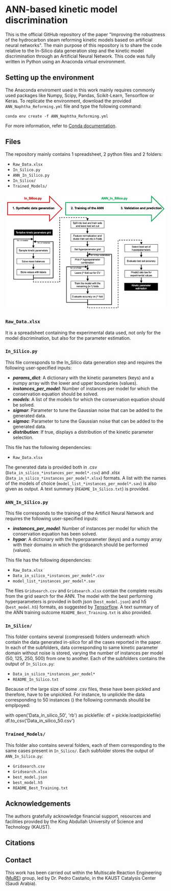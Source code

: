 # ANN-based kinetic model discrimination 
This is the official GitHub repository of the paper "Improving the robustness of the hydrocarbon steam reforming kinetic models based on artificial neural networks". The main purpose of this repository is to share the code relative to the In-Silico data generation step and the kinetic model discrimination through an Artificial Neural Network. This code was fully written in Python using an Anaconda virtual environment.

## Setting up the environment
The Anaconda enviroment used in this work mainly requires commonly used packages like Numpy, Scipy, Pandas, Scikit-Learn, Tensorflow or Keras. To replicate the environment, download the provided ```ANN_Naphtha_Reforming.yml``` file and type the following command:
```
conda env create -f ANN_Naphtha_Reforming.yml
```
For more information, refer to [Conda documentation](https://conda.io/projects/conda/en/latest/user-guide/tasks/manage-environments.html#creating-an-environment-from-an-environment-yml-file).

## Files
The repository mainly contains 1 spreadsheet, 2 python files and 2 folders:
- ```Raw_Data.xlsx```
- ```In_Silico.py```
- ```ANN_In_Silico.py```
- ```In_Silico/```
- ```Trained_Models/```

![Workflow](/images/Workflow.jpeg)

### ```Raw_Data.xlsx```
It is a spreadsheet containing the experimental data used, not only for the model discrimination, but also for the parameter estimation.

### ```In_Silico.py```
This file corresponds to the In_Silico data generation step and requires the following user-specified inputs:
- ***params_dict***: A dictionary with the kinetic parameters (keys) and a numpy array with the lower and upper boundaries (values).
- ***instances_per_model***: Number of instances per model for which the conservation equation should be solved.
- ***models***: A list of the models for which the conservation equation should be solved.
- ***sigmar***: Parameter to tune the Gaussian noise that can be added to the generated data.
- ***sigmac***: Parameter to tune the Gaussian noise that can be added to the generated data.
- ***distribution***: If true, displays a distribution of the kinetic parameter selection.

This file has the following dependencies:
- ```Raw_Data.xlsx```

The generated data is provided both in .csv (```Data_in_silico_*instances_per_model*.csv```) and .xlsx (```Data_in_silico_*instances_per_model*.xlsx```) formats. A list with the names of the models of choice (```model_list_*instances_per_model*.sav```) is also given as output. A text summary (```README_In_Silico.txt```) is provided.

### ```ANN_In_Silico.py```
This file corresponds to the training of the Artificil Neural Network and requires the following user-specified inputs:
- ***instances_per_model***: Number of instances per model for which the conservation equation has been solved.
- ***hypar***: A dictionary with the hyperparameter (keys) and a numpy array with their domains in which the gridsearch should be performed (values).

This file has the following dependencies:
- ```Raw_Data.xlsx```
- ```Data_in_silico_*instances_per_model*.csv```
- ```model_list_*instances_per_model*.sav```

The files ```Gridsearch.csv``` and ```Gridsearch.xlsx``` contain the complete results from the grid search for the ANN. The model with the best performing hyperparameters is provided in both json (```best_model.json```) and h5 (```best_model.h5```) formats, as suggested by [Tensorflow](https://www.tensorflow.org/guide/keras/save_and_serialize). A text summary of the ANN training outcome ```README_Best_Training.txt``` is also provided.

### ```In_Silico/```
This folder contains several (compressed) folders underneath which contain the data generated in-silico for all the cases reported in the paper. In each of the subfolders, data corresponding to same kinetic parameter domain without noise is stored, varying the number of instances per model (50, 125, 250, 500) from one to another. Each of the subfolders contains the output of ```In_Silico.py```:
- ```Data_in_silico_*instances_per_model*```
- ```README_In_Silico.txt```

Because of the large size of some .csv files, these have been pickled and therefore, have to be unpickled. For instance, to unplickle the data corresponding to 50 instances () the following commands shoulld be emplpoyed:

with open('Data_in_silico_50', 'rb') as picklefile:
    df = pickle.load(picklefile)
    df.to_csv('Data_in_silico_50.csv')

### ```Trained_Models/```
This folder also contains several folders, each of them corresponding to the same cases present in ```In_Silico/```. Each subfolder stores the output of ```ANN_In_Silico.py```:
- ```Gridsearch.csv``` 
- ```Gridsearch.xlsx```
- ```best_model.json```
- ```best_model.h5```
- ```README_Best_Training.txt``` 

## Acknowledgements
The authors gratefully acknowledge financial support, resources and facilities provided by the King Abdullah University of Science and Technology (KAUST). 

## Citations

## Contact 
This work has been carried out within the Multiscale Reaction Engineering ([MuRE](https://mure.kaust.edu.sa)) group, led by Dr. Pedro Castaño, in the KAUST Catalysis Center (Saudi Arabia).

